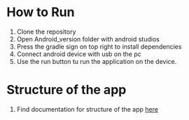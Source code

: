 # How to Run
1. Clone the repository
2. Open Android_version folder with android studios
3. Press the gradle sign on top right to install dependencies
4. Connect android device with usb on the pc
5. Use the run button tu run the application on the device.
# Structure of the app
1. Find documentation for structure of the app [here](./Web_Version/Documentation)
